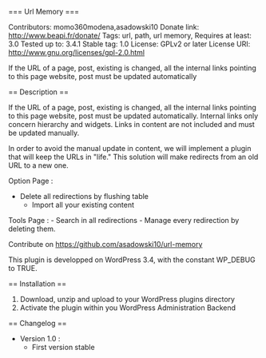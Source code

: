 === Url Memory ===

Contributors: momo360modena,asadowski10
Donate link: http://www.beapi.fr/donate/
Tags: url, path, url memory, 
Requires at least: 3.0
Tested up to: 3.4.1
Stable tag: 1.0
License: GPLv2 or later
License URI: http://www.gnu.org/licenses/gpl-2.0.html

If the URL of a page, post, existing is changed, all the internal links pointing to this page website, post must be updated automatically

== Description ==

If the URL of a page, post, existing is changed, all the internal links pointing to this page website, post must be updated automatically. Internal links only concern hierarchy and widgets. Links in content are not included and must be updated manually.

In order to avoid the manual update in content, we will implement a plugin that will keep the URLs in "life." This solution will make redirects from an old URL to a new one.

Option Page : 
  - Delete all redirections by flushing table
	- Import all your existing content

Tools Page : 
	- Search in all redirections
	- Manage every redirection by deleting them.

Contribute on https://github.com/asadowski10/url-memory


This plugin is developped on WordPress 3.4, with the constant WP_DEBUG to TRUE.

== Installation ==

1. Download, unzip and upload to your WordPress plugins directory
2. Activate the plugin within you WordPress Administration Backend

== Changelog ==

* Version 1.0 :
	* First version stable
